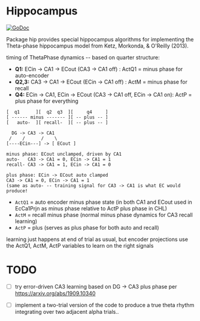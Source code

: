 # Hippocampus

[![GoDoc](https://godoc.org/github.com/emer/leabra/hip?status.svg)](https://godoc.org/github.com/emer/leabra/hip)

Package hip provides special hippocampus algorithms for implementing the Theta-phase hippocampus model from Ketz, Morkonda, & O'Reilly (2013).

timing of ThetaPhase dynamics -- based on quarter structure:

* **Q1:**   ECin -> CA1 -> ECout (CA3 -> CA1 off)  : ActQ1 = minus phase for auto-encoder
* **Q2,3:** CA3 -> CA1 -> ECout  (ECin -> CA1 off) : ActM = minus phase for recall
* **Q4:**   ECin -> CA1, ECin -> ECout (CA3 -> CA1 off, ECin -> CA1 on): ActP = plus phase for everything

```
[  q1      ][  q2  q3  ][     q4     ]
[ ------ minus ------- ][ -- plus -- ]
[   auto-  ][ recall-  ][ -- plus -- ]

  DG -> CA3 -> CA1
 /    /      /    \
[----ECin---] -> [ ECout ]

minus phase: ECout unclamped, driven by CA1
auto-   CA3 -> CA1 = 0, ECin -> CA1 = 1
recall- CA3 -> CA1 = 1, ECin -> CA1 = 0

plus phase: ECin -> ECout auto clamped
CA3 -> CA1 = 0, ECin -> CA1 = 1
(same as auto- -- training signal for CA3 -> CA1 is what EC would produce!
```

* `ActQ1` = auto encoder minus phase state (in both CA1 and ECout
        used in EcCa1Prjn as minus phase relative to ActP plus phase in CHL)
* `ActM` = recall minus phase (normal minus phase dynamics for CA3 recall learning)
* `ActP` = plus (serves as plus phase for both auto and recall)

learning just happens at end of trial as usual, but encoder projections use the ActQ1, ActM, ActP variables to learn on the right signals

# TODO

- [ ] try error-driven CA3 learning based on DG -> CA3 plus phase per https://arxiv.org/abs/1909.10340

- [ ] implement a two-trial version of the code to produce a true theta rhythm integrating over two adjacent alpha trials..

